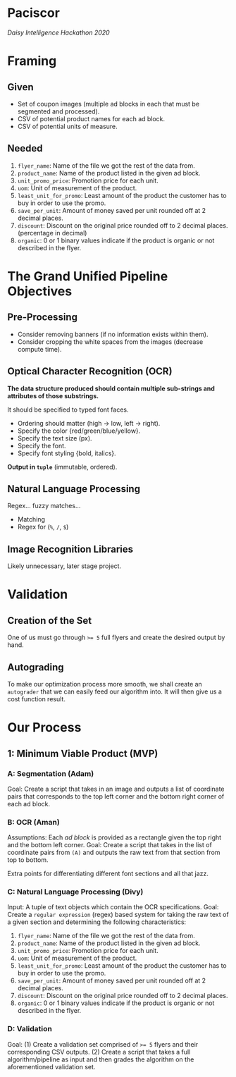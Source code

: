 # Paciscor
*Daisy Intelligence Hackathon 2020*

# Framing

## Given

* Set of coupon images (multiple ad blocks in each that must be segmented and processed).
* CSV of potential product names for each ad block.
* CSV of potential units of measure.

## Needed
1. `flyer_name`: Name of the file we got the rest of the data from.
2. `product_name`: Name of the product listed in the given ad block.
3. `unit_promo_price`: Promotion price for each unit.
4. `uom`: Unit of measurement of the product.
5. `least_unit_for_promo`: Least amount of the product the customer has to buy in order to use the promo.
6. `save_per_unit`: Amount of money saved per unit rounded off at 2 decimal places.
7. `discount`: Discount on the original price rounded off to 2 decimal places. (percentage in decimal)
8. `organic`: 0 or 1 binary values indicate if the product is organic or not described in the flyer.

# The Grand Unified Pipeline Objectives

## Pre-Processing
* Consider removing banners (if no information exists within them).
* Consider cropping the white spaces from the images (decrease compute time).

## Optical Character Recognition (OCR)
__The data structure produced should contain multiple sub-strings and attributes of those substrings.__

It should be specified to typed font faces.

* Ordering should matter (high -> low, left -> right).
* Specify the color {red/green/blue/yellow}.
* Specify the text size (px).
* Specify the font.
* Specify font styling {bold, italics}.

**Output in `tuple`** (immutable, ordered).

## Natural Language Processing
Regex... fuzzy matches...
* Matching
* Regex for (`%`, `/`, `$`)

## Image Recognition Libraries
Likely unnecessary, later stage project.


# Validation
## Creation of the Set
One of us must go through `>= 5` full flyers and create the desired output by hand.

## Autograding
To make our optimization process more smooth, we shall create an `autograder` that we can easily feed our algorithm into. It will then give us a cost function result.

# Our Process
## 1: Minimum Viable Product (MVP)
### A: Segmentation (Adam)
Goal: Create a script that takes in an image and outputs a list of coordinate pairs that corresponds to the top left corner and the bottom right corner of each ad block.

### B: OCR (Aman)
Assumptions: Each *ad block* is provided as a rectangle given the top right and the bottom left corner.
Goal: Create a script that takes in the list of coordinate pairs from `(A)` and outputs the raw text from that section
from top to bottom.

Extra points for differentiating different font sections and all that jazz.

### C: Natural Language Processing (Divy)
Input: A tuple of text objects which contain the OCR specifications.
Goal: Create a `regular expression` (regex) based system for taking the raw text of a given section and determining the following characteristics:

1. `flyer_name`: Name of the file we got the rest of the data from.
2. `product_name`: Name of the product listed in the given ad block.
3. `unit_promo_price`: Promotion price for each unit.
4. `uom`: Unit of measurement of the product.
5. `least_unit_for_promo`: Least amount of the product the customer has to buy in order to use the promo.
6. `save_per_unit`: Amount of money saved per unit rounded off at 2 decimal places.
7. `discount`: Discount on the original price rounded off to 2 decimal places.
8. `organic`: 0 or 1 binary values indicate if the product is organic or not described in the flyer.

### D: Validation
Goal: (1) Create a validation set comprised of `>= 5` flyers and their corresponding CSV outputs. (2) Create a script that takes a full algorithm/pipeline as input and then grades the algorithm on the aforementioned validation set.
